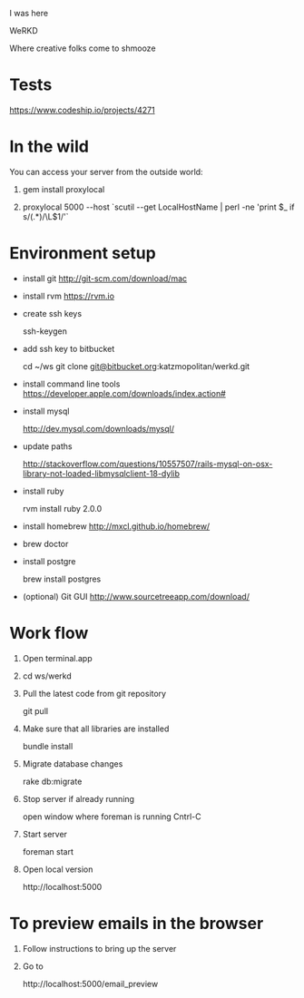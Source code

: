 I was here

WeRKD

Where creative folks come to shmooze

# Tests

https://www.codeship.io/projects/4271

# In the wild

You can access your server from the outside world:

1. gem install proxylocal

2. proxylocal 5000 --host \`scutil --get LocalHostName | perl -ne 'print $_ if s/(.*)/\L$1/'\`

# Environment setup

- install git http://git-scm.com/download/mac
- install rvm https://rvm.io
- create ssh keys
	
	ssh-keygen
	
- add ssh key to bitbucket
	
	cd ~/ws
	git clone git@bitbucket.org:katzmopolitan/werkd.git

- install command line tools https://developer.apple.com/downloads/index.action#
- install mysql 

	http://dev.mysql.com/downloads/mysql/

- update paths

    http://stackoverflow.com/questions/10557507/rails-mysql-on-osx-library-not-loaded-libmysqlclient-18-dylib

- install ruby 

	rvm install ruby 2.0.0

- install homebrew http://mxcl.github.io/homebrew/
- brew doctor
- install postgre 

	brew install postgres

- (optional) Git GUI http://www.sourcetreeapp.com/download/


# Work flow

1. Open terminal.app
2. cd ws/werkd
3. Pull the latest code from git repository

	git pull

4. Make sure that all libraries are installed

    bundle install

5. Migrate database changes

    rake db:migrate

6. Stop server if already running

    open window where foreman is running
    Cntrl-C

7. Start server

	foreman start

8. Open local version

    http://localhost:5000

# To preview emails in the browser

1. Follow instructions to bring up the server
2. Go to

    http://localhost:5000/email_preview

